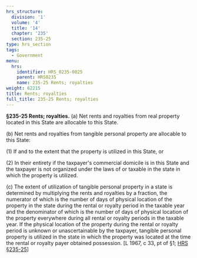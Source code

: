 ```yaml
---
hrs_structure:
  division: '1'
  volume: '4'
  title: '14'
  chapter: '235'
  section: 235-25
type: hrs_section
tags:
  - Government
menu:
  hrs:
    identifier: HRS_0235-0025
    parent: HRS0235
    name: 235-25 Rents; royalties
weight: 62215
title: Rents; royalties
full_title: 235-25 Rents; royalties
---
```

**§235-25 Rents; royalties.** (a) Net rents and royalties from real property located in this State are allocable to this State.

(b) Net rents and royalties from tangible personal property are allocable to this State:

(1) If and to the extent that the property is utilized in this State, or

(2) In their entirety if the taxpayer's commercial domicile is in this State and the taxpayer is not organized under the laws of or taxable in the state in which the property is utilized.

(c) The extent of utilization of tangible personal property in a state is determined by multiplying the rents and royalties by a fraction, the numerator of which is the number of days of physical location of the property in the state during the rental or royalty period in the taxable year and the denominator of which is the number of days of physical location of the property everywhere during all rental or royalty periods in the taxable year. If the physical location of the property during the rental or royalty period is unknown or unascertainable by the taxpayer, tangible personal property is utilized in the state in which the property was located at the time the rental or royalty payer obtained possession. [L 1967, c 33, pt of §1; [HRS §235-25](/title-14/chapter-235/section-235-25/)]